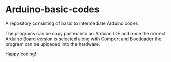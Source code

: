 # Arduino-basic-codes
A repository consisting of basic to intermediate Arduino codes

The programs can be copy pasted into an Arduino IDE and once the correct Arduino Board version is selected along with Comport and Bootloader the program can be uploaded into the hardware.

Happy coding!
